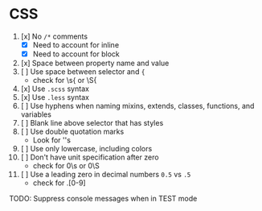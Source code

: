 # CSS

1. [x] No `/*` comments
    - [x] Need to account for inline
    - [x] Need to account for block
2. [x] Space between property name and value
3. [ ] Use space between selector and `{`
    - check for \s{ or \S{
4. [x] Use `.scss` syntax
5. [x] Use `.less` syntax
6. [ ] Use hyphens when naming mixins, extends, classes, functions, and variables
7. [ ] Blank line above selector that has styles
8. [ ] Use double quotation marks
    - Look for ''s
9. [ ] Use only lowercase, including colors
10. [ ] Don't have unit specification after zero
    - check for 0\s or 0\S
11. [ ] Use a leading zero in decimal numbers `0.5` vs `.5`
    - check for .[0-9]


TODO:
Suppress console messages when in TEST mode